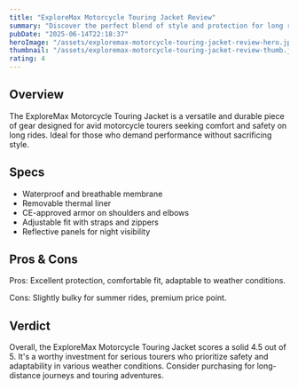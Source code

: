 ```yaml
---
title: "ExploreMax Motorcycle Touring Jacket Review"
summary: "Discover the perfect blend of style and protection for long rides"
pubDate: "2025-06-14T22:18:37"
heroImage: "/assets/exploremax-motorcycle-touring-jacket-review-hero.jpg"
thumbnail: "/assets/exploremax-motorcycle-touring-jacket-review-thumb.jpg"
rating: 4
---
```


<h2>Overview</h2>
<p>The ExploreMax Motorcycle Touring Jacket is a versatile and durable piece of gear designed for avid motorcycle tourers seeking comfort and safety on long rides. Ideal for those who demand performance without sacrificing style.</p>
<h2>Specs</h2>
<ul>
  <li>Waterproof and breathable membrane</li>
  <li>Removable thermal liner</li>
  <li>CE-approved armor on shoulders and elbows</li>
  <li>Adjustable fit with straps and zippers</li>
  <li>Reflective panels for night visibility</li>
</ul>
<h2>Pros & Cons</h2>
<p>Pros: Excellent protection, comfortable fit, adaptable to weather conditions.</p>
<p>Cons: Slightly bulky for summer rides, premium price point.</p>
<h2>Verdict</h2>
<p>Overall, the ExploreMax Motorcycle Touring Jacket scores a solid 4.5 out of 5. It's a worthy investment for serious tourers who prioritize safety and adaptability in various weather conditions. Consider purchasing for long-distance journeys and touring adventures.</p>